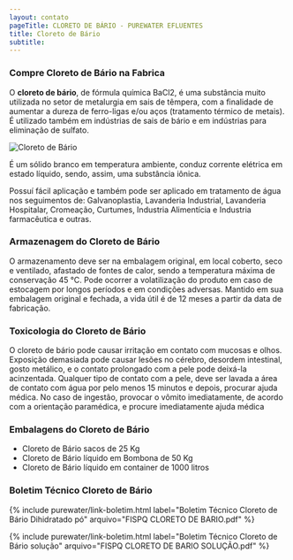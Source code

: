 ```yaml
---
layout: contato
pageTitle: CLORETO DE BÁRIO - PUREWATER EFLUENTES
title: Cloreto de Bário
subtitle: 
---
```


### Compre Cloreto de Bário na Fabrica

O **cloreto de bário**, de fórmula química BaCl2, é uma substância muito utilizada no setor de metalurgia em sais de têmpera, com a finalidade de aumentar a dureza de ferro-ligas e/ou aços (tratamento térmico de metais). É utilizado também em indústrias de sais de bário e em indústrias para eliminação de sulfato. 

<img class="img-responsive pull-right" style="max-width: 70%;" src="../../website/images/cloreto de bário.png" alt="Cloreto de Bário">

É um sólido branco em temperatura ambiente, conduz corrente elétrica em estado líquido, sendo, assim, uma substância iônica.

Possuí fácil aplicação e também pode ser aplicado em tratamento de água nos seguimentos de: Galvanoplastia, Lavanderia Industrial, Lavanderia Hospitalar, Cromeação, Curtumes, Industria Alimentícia e Industria farmacêutica e outras.

### Armazenagem do Cloreto de Bário

O armazenamento deve ser na embalagem original, em local coberto, seco e ventilado, afastado    de fontes de calor, sendo a temperatura máxima de conservação 45 °C. 
Pode ocorrer a volatilização do produto em caso de estocagem por longos períodos e em condições adversas.
Mantido em sua embalagem original e fechada, a vida útil é de 12 meses a partir da data de  fabricação.

### Toxicologia do Cloreto de Bário

O cloreto de bário pode causar irritação em contato com mucosas e olhos. Exposição demasiada pode causar lesões no cérebro, desordem intestinal, gosto metálico, e o contato prolongado com a pele pode deixá-la acinzentada. Qualquer tipo de contato com a pele, deve ser lavada a área de contato com água por pelo menos 15 minutos e depois, procurar ajuda médica. No caso de ingestão, provocar o vômito imediatamente, de acordo com a orientação paramédica, e procure imediatamente ajuda médica

### Embalagens do Cloreto de Bário

- Cloreto de Bário sacos de 25 Kg
- Cloreto de Bário líquido em Bombona de 50 Kg
- Cloreto de Bário líquido em container de 1000 litros

### Boletim Técnico Cloreto de Bário

{% include purewater/link-boletim.html label="Boletim Técnico Cloreto de Bário Dihidratado pó" arquivo="FISPQ CLORETO DE BARIO.pdf" %}

{% include purewater/link-boletim.html label="Boletim Técnico Cloreto de Bário solução" arquivo="FISPQ CLORETO DE BARIO SOLUÇÃO.pdf" %}




